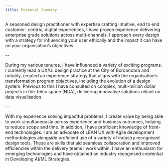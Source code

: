 ```yaml
---
title: Personal Summary
---
```


A seasoned design practitioner with expertise crafting intuitive, end to end customer-
centric, digital experiences, I have proven experience delivering enterprise
grade solutions across multi-channels. I approach every design with a strategy for
influencing your user ethically and the impact it can have on your organisation’s
objectives.  

--

During my various tenures, I have influenced a variety of exciting programs. I currently
lead a UX/UI design practice at the City of Boroondara and notably, created an
experience strategy that aligns with the organisation’s transformation program
objectives, including the evolution of a design system. Previous to this I have consulted
on complex, multi-million dollar projects in the Telco space (NDA), delivering innovative
solutions reliant on data visualisation.  

--

With my experience solving impactful problems, I create value by being able to work
simultaneously across experience and business outcomes, helping to reduce scope and
time. In addition, I have proficient knowledge of front-end technologies. I am an
advocate of LEAN UX with Agile development methodologies alongside proficient use of
a variety of industry recognised design tools. These are skills that aid seamless
collaboration and improved efficiencies within the delivery teams I work within. I have an
enthusiasm for emerging technologies and have obtained an industry recognised
credential in Developing AI/ML Strategies.

